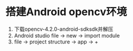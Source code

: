 # 搭建Android opencv环境

1. 下载opencv-4.2.0-android-sdksdk并解压
2.  Android studio file -> new -> import module
3. file -> project structure -> app -> +

